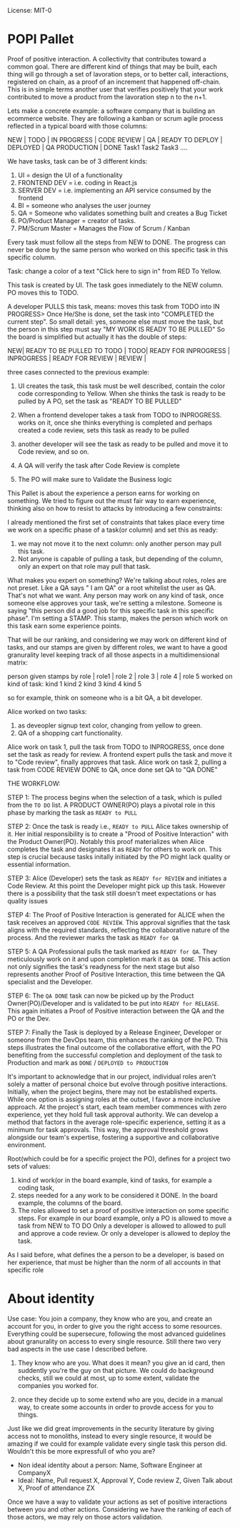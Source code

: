 License: MIT-0

 # POPI Pallet

 Proof of positive interaction. A collectivity that contributes toward a common goal.
 There are different kind of things that may be built, each thing will go through
 a set of lavoration steps, or to better call, interactions, registered on chain, as a proof of an increment that happened off-chain. This is in simple terms another user that verifies positively that your work contributed to move a product from the lavoration step n to the n+1.

Lets make a concrete example:
 a software company that is building an ecommerce website. They are following a
 kanban or scrum agile process reflected in a typical board with those columns:

 NEW	 | TODO | IN PROGRESS | CODE REVIEW | QA | READY TO DEPLOY | DEPLOYED | QA PRODUCTION | DONE
        Task1
 Task2
                              Task3
 ....

 We have tasks, task can be of 3 different kinds:
 1. UI = design the UI of a functionality
 2. FRONTEND DEV = i.e. coding in React.js
 3. SERVER DEV = i.e. implementing an API service consumed by the frontend
 4. BI = someone who analyses the user journey
 5. QA  = Someone who validates something built and creates a Bug Ticket
 6. PO/Product Manager = creator of tasks.
 7. PM/Scrum Master = Manages the Flow of Scrum / Kanban
  

 Every task must follow all the steps from NEW to DONE. The progress can never be done by the
 same person who worked on this specific task in this specific column.

 Task: change a color of a text "Click here to sign in" from RED To Yellow.

 This task is created by UI. The task goes inmediately to the NEW column.
 PO moves this to TODO.

 A developer PULLS this task, means: moves this task from TODO into IN PROGRESS>
 Once He/She is done, set the task into "COMPLETED the current step". So small detail:
 yes, someone else must move the task, but the person in this step must say "MY WORK IS READY TO
 BE PULLED" So the board is simplified but actually it has the double of steps:

 NEW| READY TO BE PULLED TO TODO | TODO| READY FOR INPROGRESS | INPROGRESS | READY FOR REVIEW |
 REVIEW |

 three cases connected to the previous example:
 1. UI creates the task, this task must be well described, contain the color code corresponding
    to Yellow. When she thinks the task is ready to be pulled by A PO, set the task as "READY TO BE PULLED"

 2. When a frontend developer takes a task from TODO to INPROGRESS. works on it, once she thinks
    everything is completed and perhaps created a code review, sets this task as ready to be pulled

 3. another developer will see the task as ready to be pulled and move it to Code review, and so on.

 4. A QA will verify the task after Code Review is complete

 5. The PO will make sure to Validate the Business logic

 This Pallet is about the experience a person earns for working on something. We tried to figure
 out the must fair way to earn experience, thinking also on how to resist to attacks by
 introducing a few constraints:

 I already mentioned the first set of constraints that takes place every time we work on a specific phase of a
 task(or column) and set this as ready:
 1. we may not move it to the next column: only another person may pull this task. 
 2. Not anyone is capable of pulling a task, but depending of the column, only an expert on that role may pull that task.

 What makes you expert on something? We're talking about roles, roles are not preset. Like a QA
 says " I am QA" or a root whitelist the user as QA. That's not what we want. Any person may work
 on any kind of task, once someone else approves your task, we're setting a milestone. Someone is
 saying "this person did a good job for this specific task in this specific phase". I'm setting a
 STAMP. This stamp, makes the person which work on this task earn some experience points.

 That will be our ranking, and considering we may work on different kind of tasks, and our stamps
 are given by different roles, we want to have a good granurality level keeping track of all
 those aspects in a multidimensional matrix:

  person given stamps by role | role1 | role 2 | role 3 | role 4 | role 5
 worked on kind of task:
 kind 1
 kind 2
 kind 3
 kind 4
 kind 5

 so for example, think on someone who is a bit QA, a bit developer.

 Alice worked on two tasks:
 1. as deveopler signup text color, changing from yellow to green.
 2. QA of a shopping cart functionality.

 Alice work on task 1, pull the task from TODO to INPROGRESS, once done set the task as ready for
 review. A frontend expert pulls the task and move it to "Code review", finally approves that
 task. Alice  work on task 2, pulling a task from CODE REVIEW DONE to QA, once done set QA to "QA
 DONE"


THE WORKFLOW: 

STEP 1: The process begins when the selection of a task, which is pulled from the `TO DO` list. A PRODUCT OWNER(PO) plays a pivotal role in this phase by marking the task as `READY to PULL`

STEP 2: Once the task is ready i.e., `READY to PULL` Alice takes ownership of it. Her initial responsibility is to create a "Prood of Positive Interaction" with the Product Owner(PO). Notably this proof materializes when Alice completes the task and designates it as `READY` for others to work on. This step is crucial because tasks initally initiated by the PO might lack quality or essential information. 

STEP 3: Alice (Developer) sets the task as `READY for REVIEW` and initiates a Code Review. At this point the Developer might pick up this task. However there is a possibility that the task still doesn't meet expectations or has quality issues

STEP 4: The Proof of Positive Interaction is generated for ALICE when the task receives an approved `CODE REVIEW`. This approval signifies that the task aligns with the required standards, reflecting the collaborative nature of the process. And the reviewer marks the task as `READY for QA`

STEP 5: A QA Professional pulls the task marked as `READY for QA`. They meticulously work on it and upon completion mark it as `QA DONE`. This action not only signifies the task's readyness for the next stage but also represents another Proof of Positive Interaction, this time between the QA specialist and the Developer.

STEP 6: The `QA DONE` task can now be picked up by the Product Owner(PO)/Developer and is validated to be put into `READY for RELEASE`. This again initiates a Proof of Positive interaction between the QA and the PO or the Dev. 

STEP 7: Finally the Task is deployed by a Release Engineer, Developer or someone from the DevOps team, this enhances the ranking of the PO. This steps illustrates the final outcome of the collaborative effort, with the PO benefiting from the successful completion and deployment of the task to Production and mark as `DONE` / `DEPLOYED to PRODUCTION`

 It's important to acknowledge that in our project, individual roles aren't solely a matter of personal choice but evolve through positive interactions. Initially, when the project begins, there may not be established experts. While one option is assigning roles at the outset, I favor a more inclusive approach. At the project's start, each team member commences with zero experience, yet they hold full task approval authority. We can develop a method that factors in the average role-specific experience, setting it as a minimum for task approvals. This way, the approval threshold grows alongside our team's expertise, fostering a supportive and collaborative environment. 

 Root(which could be for a specific project the PO), defines for a project two sets of values:
 1. kind of work(or in the board example, kind of tasks, for example a coding task,
 2. steps needed for a any work to be considered it DONE. In the board example, the columns of
    the board.
 3. The roles allowed to set a proof of positive interaction on some specific steps.
 For example in our board example, only a PO is allowed to move a task from NEW to TO DO
 Only a developer is allowed to allowed to pull and approve a code review. Or only a developer is
 allowed to deploy the task.

 As I said before, what defines the a person to be a developer, is based on her experience, that
 must be higher than the norm of all accounts in that specific role

# About identity

 Use case:
 You join a company, they know who are you, and create an account for you, in order to give you the right access to some resources.
 Everything could be supersecure, following the most advanced guidelines about granurality on access to every single resource. Still
 there two very bad aspects in the use case I described before.
 1. They know who are you. What does it mean? you give an id card, then suddently you're the guy on that picture.
 We could do background checks, still we could at most, up to some extent, validate the companies you worked for. 
 
 2. once they decide up to some extend who are you, decide in a manual way, to create some accounts in order to provde access for you to things.
 
 Just like we did great improvements in the security literature by giving access not to monoliths, instead to every single resource, it would be amazing if we could for example validate every single task this person did. Wouldn't this be more expressfull of who you are?
 * Non ideal identity about a person: Name, Software Engineer at CompanyX
 * Ideal: Name, 
 Pull request X, 
 Approval Y, 
 Code review Z, 
 Given Talk about X, 
 Proof of attendance ZX
 
 Once we have a way to validate your actions as set of positive interactions between you and other actions. Considering we have the ranking of each of those actors, we may rely on those actors validation.
 
